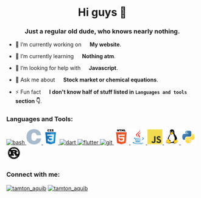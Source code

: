 <h1 align="center">Hi guys 👋</h1>
<h3 align="center">Just a regular old dude, who knows nearly nothing.</h3>

- 🔭 I’m currently working on    **My website**.

- 🌱 I’m currently learning    **Nothing atm**.

- 🤝 I’m looking for help with    **Javascript**.

- 💬 Ask me about    **Stock market or chemical equations**.

- ⚡ Fun fact    **I don't know half of stuff listed in `Languages and tools` section :point_down:**.


<h3 align="left">Languages and Tools:</h3>
<p align="left"> <a href="https://www.gnu.org/software/bash/" target="_blank"> <img src="https://png2.cleanpng.com/sh/bff53297d750e3d2611e531030af8065/L0KzQYm3VMI2N6lxfZH0aYP2gLBuTfJie5kyi9pubHywc7F0jfFvbF5xgdDuLXnxhLb5hvFkbV5xi58AYXWzRojpVPE2O2E1TZCEOUC7SYe7VsE2OmU7Tag5NUK5R4e9TwBvbz==/kisspng-bash-shell-command-line-interface-ls-5ae067b4a53005.9908964615246560526766.png" alt="bash" width="40" height="40"/> </a> <a href="https://www.cprogramming.com/" target="_blank"> <img src="https://raw.githubusercontent.com/devicons/devicon/master/icons/c/c-original.svg" alt="c" width="40" height="40"/> </a> <a href="https://www.w3schools.com/css/" target="_blank"> <img src="https://raw.githubusercontent.com/devicons/devicon/master/icons/css3/css3-original-wordmark.svg" alt="css3" width="40" height="40"/> </a> <a href="https://dart.dev" target="_blank"> <img src="https://www.vectorlogo.zone/logos/dartlang/dartlang-icon.svg" alt="dart" width="40" height="40"/> </a> <a href="https://flutter.dev" target="_blank"> <img src="https://www.vectorlogo.zone/logos/flutterio/flutterio-icon.svg" alt="flutter" width="40" height="40"/> </a> <a href="https://git-scm.com/" target="_blank"> <img src="https://www.vectorlogo.zone/logos/git-scm/git-scm-icon.svg" alt="git" width="40" height="40"/> </a> <a href="https://www.w3.org/html/" target="_blank"> <img src="https://raw.githubusercontent.com/devicons/devicon/master/icons/html5/html5-original-wordmark.svg" alt="html5" width="40" height="40"/> </a> <a href="https://www.java.com" target="_blank"> <img src="https://raw.githubusercontent.com/devicons/devicon/master/icons/java/java-original.svg" alt="java" width="40" height="40"/> </a> <a href="https://developer.mozilla.org/en-US/docs/Web/JavaScript" target="_blank"> <img src="https://raw.githubusercontent.com/devicons/devicon/master/icons/javascript/javascript-original.svg" alt="javascript" width="40" height="40"/> </a> <a href="https://www.linux.org/" target="_blank"> <img src="https://raw.githubusercontent.com/devicons/devicon/master/icons/linux/linux-original.svg" alt="linux" width="40" height="40"/> </a> <a href="https://www.python.org" target="_blank"> <img src="https://raw.githubusercontent.com/devicons/devicon/master/icons/python/python-original.svg" alt="python" width="40" height="40"/> </a> <a href="https://www.rust-lang.org" target="_blank"> <img src="https://raw.githubusercontent.com/devicons/devicon/master/icons/rust/rust-plain.svg" alt="rust" width="40" height="40"/> </a> </p>


<h3 align="left">Connect with me:</h3>
<p align="left">
<a href="https://twitter.com/tamton_aquib" target="blank"><img align="center" src="https://cdn.jsdelivr.net/npm/simple-icons@3.0.1/icons/twitter.svg" alt="tamton_aquib" height="30" width="40" /></a>
<a href="https://instagram.com/tamton_aquib" target="blank"><img align="center" src="https://cdn.jsdelivr.net/npm/simple-icons@3.0.1/icons/instagram.svg" alt="tamton_aquib" height="30" width="40" /></a>
</p>
